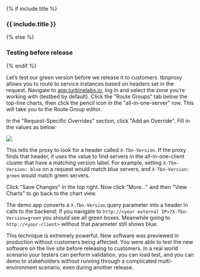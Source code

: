 {% if include.title %}
### {{ include.title }}
{% else %}
### Testing before release
{% endif %}

Let’s test our green version before we release it to customers. tbnproxy allows
you to route to service instances based on headers set in the request. Navigate
to [app.turbinelabs.io](https://app.turbinelabs.io), log in and select the zone
you’re working with (testbed by default). Click the "Route Groups" tab
below the top-line charts, then click the pencil icon in the "all-in-one-server"
row. This will take you to the Route Group editor.

In the "Request-Specific Overrides" section, click "Add an Override". Fill in
the values as below:

<img src="/assets/rge_header_rule.png" />

This tells the proxy to look for a header called `X-Tbn-Version`. If the proxy
finds that header, it uses the value to find servers in the all-in-one-client
cluster that have a matching version label. For example, setting `X-Tbn-Version:
blue` on a request would match blue servers, and `X-Tbn-Version: green` would
match green servers.

Click "Save Changes" in the top right. Now click "More..." and then "View
Charts" to go back to the chart view.

The demo app converts a `X-Tbn-Version` query parameter into a header in calls
to the backend; if you navigate to `http://<your external IP>?X-Tbn-Version=green`
you should see all green boxes. Meanwhile going to `http://<your-client>`
without that parameter still shows blue.

This technique is extremely powerful. New software was previewed in production
without customers being affected. You were able to test the new software on the
live site before releasing to customers. In a real world scenario your testers
can perform validation, you can load test, and you can demo to stakeholders
without running through a complicated multi-environment scenario, even during
another release.
